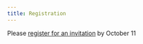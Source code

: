 ```yaml
---
title: Registration
---
```


Please <a href="https://events.withgoogle.com/chrome-dev-summit-2019/registrations/new/" rel="noopener noreferrer" target="_blank">register for an invitation</a> by October 11
